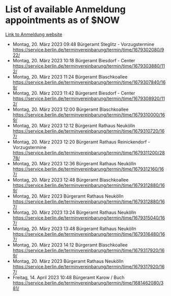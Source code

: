 # List of available Anmeldung appointments as of $NOW
[Link to Anmeldung website](https://service.berlin.de/terminvereinbarung/termin/tag.php?termin=1&anliegen[]=120686&dienstleisterlist=122210,122217,327316,122219,327312,122227,327314,122231,327346,122243,327348,122254,122252,329742,122260,329745,122262,329748,122271,327278,122273,327274,122277,327276,330436,122280,327294,122282,327290,122284,327292,122291,327270,122285,327266,122286,327264,122296,327268,150230,329760,122297,327286,122294,327284,122312,329763,122314,329775,122304,327330,122311,327334,122309,327332,317869,122281,327352,122279,329772,122283,122276,327324,122274,327326,122267,329766,122246,327318,122251,327320,122257,327322,122208,327298,122226,327300&herkunft=http%3A%2F%2Fservice.berlin.de%2Fdienstleistung%2F120686%2F)
- Montag, 20. März 2023 09:48 Bürgeramt Steglitz - Vorzugstermine https://service.berlin.de/terminvereinbarung/termin/time/1679302080/922/
- Montag, 20. März 2023 10:18 Bürgeramt Biesdorf - Center https://service.berlin.de/terminvereinbarung/termin/time/1679303880/112/
- Montag, 20. März 2023 11:24 Bürgeramt Blaschkoallee https://service.berlin.de/terminvereinbarung/termin/time/1679307840/169/
- Montag, 20. März 2023 11:42 Bürgeramt Biesdorf - Center https://service.berlin.de/terminvereinbarung/termin/time/1679308920/112/
- Montag, 20. März 2023 12:00 Bürgeramt Blaschkoallee https://service.berlin.de/terminvereinbarung/termin/time/1679310000/169/
- Montag, 20. März 2023 12:12 Bürgeramt Rathaus Neukölln https://service.berlin.de/terminvereinbarung/termin/time/1679310720/167/
- Montag, 20. März 2023 12:20 Bürgeramt Rathaus Reinickendorf - Vorzugstermine https://service.berlin.de/terminvereinbarung/termin/time/1679311200/2878/
- Montag, 20. März 2023 12:36 Bürgeramt Rathaus Neukölln https://service.berlin.de/terminvereinbarung/termin/time/1679312160/167/
- Montag, 20. März 2023 12:48 Bürgeramt Blaschkoallee https://service.berlin.de/terminvereinbarung/termin/time/1679312880/169/
- Montag, 20. März 2023  Bürgeramt Rathaus Neukölln https://service.berlin.de/terminvereinbarung/termin/time/1679312880/167/
- Montag, 20. März 2023 13:24 Bürgeramt Rathaus Neukölln https://service.berlin.de/terminvereinbarung/termin/time/1679315040/167/
- Montag, 20. März 2023 13:48 Bürgeramt Rathaus Neukölln https://service.berlin.de/terminvereinbarung/termin/time/1679316480/167/
- Montag, 20. März 2023 14:12 Bürgeramt Blaschkoallee https://service.berlin.de/terminvereinbarung/termin/time/1679317920/169/
- Montag, 20. März 2023  Bürgeramt Rathaus Neukölln https://service.berlin.de/terminvereinbarung/termin/time/1679317920/167/
- Freitag, 14. April 2023 10:48 Bürgeramt Karow / Buch https://service.berlin.de/terminvereinbarung/termin/time/1681462080/381/
